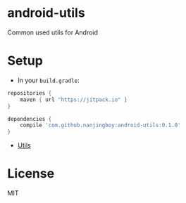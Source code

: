 # android-utils

Common used utils for Android

# Setup

* In your `build.gradle`:

```gradle
repositories {
    maven { url "https://jitpack.io" }
}

dependencies {
    compile 'com.github.nanjingboy:android-utils:0.1.0'
}
```

* [Utils](library/src/main/java/me/tom/utils)

# License

MIT